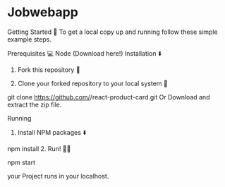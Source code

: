 # Jobwebapp
Getting Started 🚀
To get a local copy up and running follow these simple example steps.

Prerequisites 💻
Node (Download here!)
Installation ⬇️
1. Fork this repository 🍴

2. Clone your forked repository to your local system 👥

git clone https://github.com/<your-username>/react-product-card.git
Or Download and extract the zip file.

Running
1. Install NPM packages ⬇️

npm install
2. Run! 🏃‍♂️

npm start

your Project runs in your localhost.
